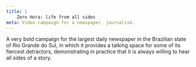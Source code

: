 ```yaml
---
title: |
    Zero Hora: life from all sides
meta: Video campaign for a newspaper, journalism.
---
```

A very bold campaign for the largest daily newspaper in the Brazilian state of Rio Grande do Sul, in which it provides a talking space for some of its fiercest detractors, demonstrating in practice that it is always willing to hear all sides of a story.
